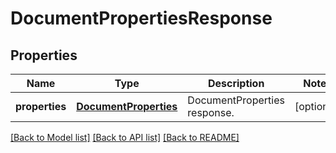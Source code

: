 # DocumentPropertiesResponse

## Properties
Name | Type | Description | Notes
------------ | ------------- | ------------- | -------------
**properties** | [**DocumentProperties**](DocumentProperties.md) | DocumentProperties response. | [optional] 

[[Back to Model list]](../README.md#documentation-for-models) [[Back to API list]](../README.md#documentation-for-api-endpoints) [[Back to README]](../README.md)


